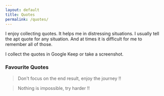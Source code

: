 ```yaml
---
layout: default
title: Quotes
permalink: /quotes/
---
```

I enjoy collecting quotes. It helps me in distressing situations. I usually tell the apt quote for any situation. And at times it is difficult for me to remember all of those.    

<div class="note set-aside blue" markdown = "1">
I collect the quotes in Google Keep or take a screenshot.
</div>

### Favourite Quotes

> Don't focus on the end result, enjoy the journey !!

> Nothing is impossible, try harder !!
